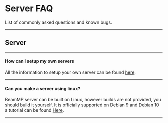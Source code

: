 # Server FAQ
List of commonly asked questions and known bugs.

---
## **Server**

---
#### **How can I setup my own servers**

All the information to setup your own server can be found [here](/server/create-a-server/).

---
#### **Can you make a server using linux?**

BeamMP server can be built on Linux, however builds are not provided, you should build it yourself. It is officially supported on Debian 9 and Debian 10 a tutorial can be found [Here](https://github.com/BeamMP/BeamMP-Server/releases).

---


